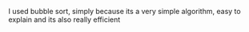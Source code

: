 I used bubble sort, simply because its a very simple algorithm, easy to explain and its
also really efficient